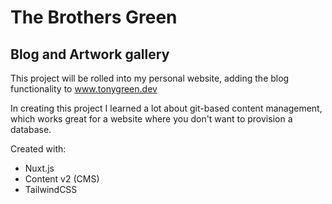 # The Brothers Green

## Blog and Artwork gallery

This project will be rolled into my personal website, adding the blog functionality to www.tonygreen.dev

In creating this project I learned a lot about git-based content management, which works great for a website where you don't want to provision a database.

Created with:

- Nuxt.js
- Content v2 (CMS)
- TailwindCSS
